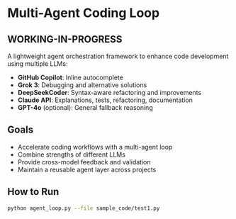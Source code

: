 # Multi-Agent Coding Loop

## WORKING-IN-PROGRESS

A lightweight agent orchestration framework to enhance code development using multiple LLMs:

- **GitHub Copilot**: Inline autocomplete
- **Grok 3**: Debugging and alternative solutions
- **DeepSeekCoder**: Syntax-aware refactoring and improvements
- **Claude API**: Explanations, tests, refactoring, documentation
- **GPT-4o** (optional): General fallback reasoning

## Goals

- Accelerate coding workflows with a multi-agent loop
- Combine strengths of different LLMs
- Provide cross-model feedback and validation
- Maintain a reusable agent layer across projects

## How to Run

```bash
python agent_loop.py --file sample_code/test1.py
